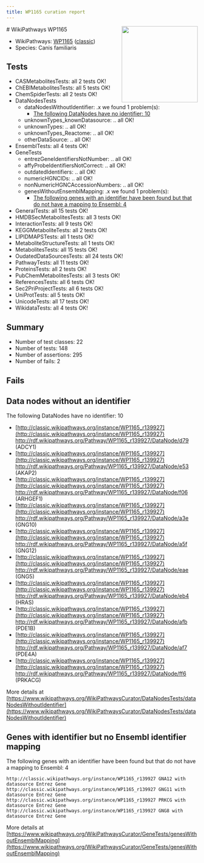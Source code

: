 ```yaml
---
title: WP1165 curation report
---
```


<img style="float: right; width: 200px" src="https://upload.wikimedia.org/wikipedia/commons/thumb/8/83/Wplogo_with_text_500.png/640px-Wplogo_with_text_500.png" />
# WikiPathways WP1165

* WikiPathways: [WP1165](https://wikipathways.org/pathways/WP1165) ([classic](https://classic.wikipathways.org/instance/WP1165))
* Species: Canis familiaris
## Tests
* CASMetabolitesTests: all 2 tests OK!
* ChEBIMetabolitesTests: all 5 tests OK!
* ChemSpiderTests: all 2 tests OK!
* DataNodesTests
    * dataNodesWithoutIdentifier: .x we found 1 problem(s):
        * [The following DataNodes have no identifier: 10](#8792c490)
    * unknownTypes_knownDatasource: .. all OK!
    * unknownTypes: .. all OK!
    * unknownTypes_Reactome: .. all OK!
    * otherDataSource: .. all OK!
* EnsemblTests: all 4 tests OK!
* GeneTests
    * entrezGeneIdentifiersNotNumber: .. all OK!
    * affyProbeIdentifiersNotCorrect: .. all OK!
    * outdatedIdentifiers: .. all OK!
    * numericHGNCIDs: .. all OK!
    * nonNumericHGNCAccessionNumbers: .. all OK!
    * genesWithoutEnsemblMapping: .x we found 1 problem(s):
        * [The following genes with an identifier have been found but that do not have a mapping to Ensembl: 4](#40286d86)
* GeneralTests: all 15 tests OK!
* HMDBSecMetabolitesTests: all 3 tests OK!
* InteractionTests: all 9 tests OK!
* KEGGMetaboliteTests: all 2 tests OK!
* LIPIDMAPSTests: all 1 tests OK!
* MetaboliteStructureTests: all 1 tests OK!
* MetabolitesTests: all 15 tests OK!
* OudatedDataSourcesTests: all 24 tests OK!
* PathwayTests: all 11 tests OK!
* ProteinsTests: all 2 tests OK!
* PubChemMetabolitesTests: all 3 tests OK!
* ReferencesTests: all 6 tests OK!
* Sec2PriProjectTests: all 6 tests OK!
* UniProtTests: all 5 tests OK!
* UnicodeTests: all 17 tests OK!
* WikidataTests: all 4 tests OK!


## Summary

* Number of test classes: 22
* Number of tests: 148
* Number of assertions: 295
* Number of fails: 2

## Fails

<a name="8792c490" />

## Data nodes without an identifier

The following DataNodes have no identifier: 10

* [http://classic.wikipathways.org/instance/WP1165_r139927](http://classic.wikipathways.org/instance/WP1165_r139927) http://rdf.wikipathways.org/Pathway/WP1165_r139927/DataNode/d79 (ADCY1)
* [http://classic.wikipathways.org/instance/WP1165_r139927](http://classic.wikipathways.org/instance/WP1165_r139927) http://rdf.wikipathways.org/Pathway/WP1165_r139927/DataNode/e53 (AKAP2)
* [http://classic.wikipathways.org/instance/WP1165_r139927](http://classic.wikipathways.org/instance/WP1165_r139927) http://rdf.wikipathways.org/Pathway/WP1165_r139927/DataNode/f06 (ARHGEF1)
* [http://classic.wikipathways.org/instance/WP1165_r139927](http://classic.wikipathways.org/instance/WP1165_r139927) http://rdf.wikipathways.org/Pathway/WP1165_r139927/DataNode/a3e (GNG10)
* [http://classic.wikipathways.org/instance/WP1165_r139927](http://classic.wikipathways.org/instance/WP1165_r139927) http://rdf.wikipathways.org/Pathway/WP1165_r139927/DataNode/a5f (GNG12)
* [http://classic.wikipathways.org/instance/WP1165_r139927](http://classic.wikipathways.org/instance/WP1165_r139927) http://rdf.wikipathways.org/Pathway/WP1165_r139927/DataNode/eae (GNG5)
* [http://classic.wikipathways.org/instance/WP1165_r139927](http://classic.wikipathways.org/instance/WP1165_r139927) http://rdf.wikipathways.org/Pathway/WP1165_r139927/DataNode/eb4 (HRAS)
* [http://classic.wikipathways.org/instance/WP1165_r139927](http://classic.wikipathways.org/instance/WP1165_r139927) http://rdf.wikipathways.org/Pathway/WP1165_r139927/DataNode/afb (PDE1B)
* [http://classic.wikipathways.org/instance/WP1165_r139927](http://classic.wikipathways.org/instance/WP1165_r139927) http://rdf.wikipathways.org/Pathway/WP1165_r139927/DataNode/af7 (PDE4A)
* [http://classic.wikipathways.org/instance/WP1165_r139927](http://classic.wikipathways.org/instance/WP1165_r139927) http://rdf.wikipathways.org/Pathway/WP1165_r139927/DataNode/ff6 (PRKACG)


More details at [https://www.wikipathways.org/WikiPathwaysCurator/DataNodesTests/dataNodesWithoutIdentifier](https://www.wikipathways.org/WikiPathwaysCurator/DataNodesTests/dataNodesWithoutIdentifier)

<a name="40286d86" />

## Genes with identifier but no Ensembl identifier mapping

The following genes with an identifier have been found but that do not have a mapping to Ensembl: 4
```
http://classic.wikipathways.org/instance/WP1165_r139927 GNA12 with datasource Entrez Gene
http://classic.wikipathways.org/instance/WP1165_r139927 GNG11 with datasource Entrez Gene
http://classic.wikipathways.org/instance/WP1165_r139927 PRKCG with datasource Entrez Gene
http://classic.wikipathways.org/instance/WP1165_r139927 GNG8 with datasource Entrez Gene
```

More details at [https://www.wikipathways.org/WikiPathwaysCurator/GeneTests/genesWithoutEnsemblMapping](https://www.wikipathways.org/WikiPathwaysCurator/GeneTests/genesWithoutEnsemblMapping)


